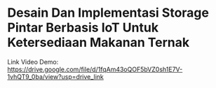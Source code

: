 # Desain Dan Implementasi Storage Pintar Berbasis IoT Untuk Ketersediaan Makanan Ternak
Link Video Demo: https://drive.google.com/file/d/1fqAm43oQOF5bVZ0sh1E7V-1vhQT9_0ba/view?usp=drive_link

